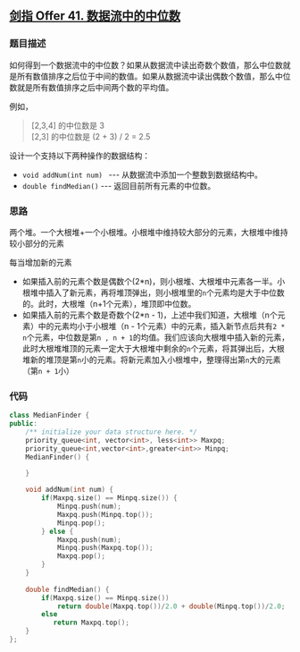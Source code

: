 ## [剑指 Offer 41. 数据流中的中位数](https://leetcode.cn/problems/shu-ju-liu-zhong-de-zhong-wei-shu-lcof/)

### 题目描述

如何得到一个数据流中的中位数？如果从数据流中读出奇数个数值，那么中位数就是所有数值排序之后位于中间的数值。如果从数据流中读出偶数个数值，那么中位数就是所有数值排序之后中间两个数的平均值。

例如，

> [2,3,4] 的中位数是 3<br>[2,3] 的中位数是 (2 + 3) / 2 = 2.5

设计一个支持以下两种操作的数据结构：

- `void addNum(int num) ` ---  从数据流中添加一个整数到数据结构中。
- `double findMedian()`  ---  返回目前所有元素的中位数。

### 思路

两个堆。一个大根堆+一个小根堆。小根堆中维持较大部分的元素，大根堆中维持较小部分的元素

每当增加新的元素

- 如果插入前的元素个数是偶数个(2*n)，则小根堆、大根堆中元素各一半。小根堆中插入了新元素，再将堆顶弹出，则小根堆里的`n`个元素均是大于中位数的。此时，大根堆（n+1个元素），堆顶即中位数。
- 如果插入前的元素个数是奇数个(2*n - 1)，上述中我们知道，大根堆（n个元素）中的元素均小于小根堆（n - 1个元素）中的元素，插入新节点后共有`2 * n`个元素，中位数是第`n , n + 1`的均值。我们应该向大根堆中插入新的元素，此时大根堆堆顶的元素一定大于大根堆中剩余的`n`个元素，将其弹出后，大根堆新的堆顶是第`n`小的元素。将新元素加入小根堆中，整理得出第`n`大的元素（第`n + 1`小）

### 代码

```c++
class MedianFinder {
public:
    /** initialize your data structure here. */
    priority_queue<int, vector<int>, less<int>> Maxpq;
    priority_queue<int,vector<int>,greater<int>> Minpq;
    MedianFinder() {

    }
    
    void addNum(int num) {
        if(Maxpq.size() == Minpq.size()) {
            Minpq.push(num);
            Maxpq.push(Minpq.top());
            Minpq.pop();
        } else {
            Maxpq.push(num);
            Minpq.push(Maxpq.top());
            Maxpq.pop();
        }
    }
    
    double findMedian() {
        if(Maxpq.size() == Minpq.size())
            return double(Maxpq.top())/2.0 + double(Minpq.top())/2.0;
        else 
           return Maxpq.top();
    }
};

```